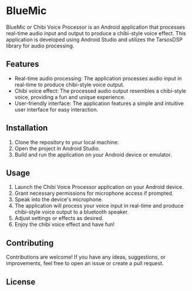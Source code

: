 # BlueMic

BlueMic or Chibi Voice Processor is an Android application that processes real-time audio input and output to produce a chibi-style voice effect. This application is developed using Android Studio and utilizes the TarsosDSP library for audio processing.

## Features

- Real-time audio processing: The application processes audio input in real-time to produce chibi-style voice output.
- Chibi voice effect: The processed audio output resembles a chibi-style voice, providing a fun and unique experience.
- User-friendly interface: The application features a simple and intuitive user interface for easy interaction.

## Installation

1. Clone the repository to your local machine:
2. Open the project in Android Studio.
3. Build and run the application on your Android device or emulator.

## Usage
1. Launch the Chibi Voice Processor application on your Android device.
2. Grant necessary permissions for microphone access if prompted.
3. Speak into the device's microphone.
4. The application will process your voice input in real-time and produce chibi-style voice output to a bluetooth speaker.
5. Adjust settings or effects as desired.
6. Enjoy the chibi voice effect and have fun!

## Contributing
Contributions are welcome! If you have any ideas, suggestions, or improvements, feel free to open an issue or create a pull request.

## License
